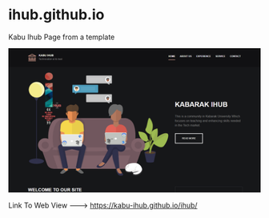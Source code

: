 # ihub.github.io
Kabu Ihub Page from a template

![The Page Outlook](dummy/pagetemp.png)



Link To Web View 
---> https://kabu-ihub.github.io/ihub/

